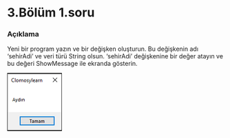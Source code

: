 # 3.Bölüm 1.soru

### Açıklama
Yeni bir program yazın ve bir değişken oluşturun. Bu değişkenin adı ‘sehirAdi’ ve veri türü String olsun. ‘sehirAdi’ değişkenine bir değer atayın ve bu değeri ShowMessage ile ekranda gösterin.

![Bolum 3-Soru 1](Bolum3_1.png)